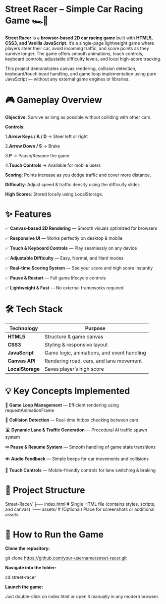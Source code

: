 # Street Racer – Simple Car Racing Game 🏎️💨

**Street Racer** is a **browser-based 2D car racing game** built with **HTML5, CSS3, and Vanilla JavaScript**.
It’s a single-page lightweight game where players steer their car, avoid incoming traffic, and score points as they survive longer.
The game offers smooth animations, touch controls, keyboard controls, adjustable difficulty levels, and local high-score tracking.

This project demonstrates canvas rendering, collision detection, keyboard/touch input handling, and game loop implementation using pure JavaScript — without any external game engines or libraries.

# 🎮 Gameplay Overview

**Objective**: Survive as long as possible without colliding with other cars.

**Controls**:

1.**Arrow Keys / A / D** → Steer left or right

2.**Arrow Down / S** → Brake

3.**P** → Pause/Resume the game

4.**Touch Controls** → Available for mobile users

**Scoring**: Points increase as you dodge traffic and cover more distance.

**Difficulty**: Adjust speed & traffic density using the difficulty slider.

**High Scores**: Stored locally using LocalStorage.

# ✨ Features

✅ **Canvas-based 2D Rendering** — Smooth visuals optimized for browsers

✅ **Responsive UI** — Works perfectly on desktop & mobile

✅ **Touch & Keyboard Controls** — Play seamlessly on any device

✅ **Adjustable Difficulty** — Easy, Normal, and Hard modes

✅ **Real-time Scoring System** — See your score and high score instantly

✅ **Pause & Restart** — Full game lifecycle controls

✅ **Lightweight & Fast** — No external frameworks required

# 🛠️ Tech Stack
| Technology       | Purpose                                    |
| ---------------- | ------------------------------------------ |
| **HTML5**        | Structure & game canvas                    |
| **CSS3**         | Styling & responsive layout                |
| **JavaScript**   | Game logic, animations, and event handling |
| **Canvas API**   | Rendering road, cars, and lane movement    |
| **LocalStorage** | Saves player’s high score                  |

# 💡 Key Concepts Implemented

🎯 **Game Loop Management** — Efficient rendering using requestAnimationFrame

🚗 **Collision Detection** — Real-time hitbox checking between cars

🛣️ **Dynamic Lane & Traffic Generation** — Procedural AI traffic spawn system

⏯️ **Pause & Resume System** — Smooth handling of game state transitions

🔊 **Audio Feedback** — Simple beeps for car movements and collisions

📱 **Touch Controls** — Mobile-friendly controls for lane switching & braking

# 📂 Project Structure
Street-Racer/
├── index.html   # Single HTML file (contains styles, scripts, and canvas)
└── assets/      # (Optional) Place for screenshots or additional assets

# 🚀 How to Run the Game

**Clone the repository:**

git clone https://github.com/your-username/street-racer.git


**Navigate into the folder:**

cd street-racer


**Launch the game:**

Just double-click on index.html or open it manually in any modern browser.
